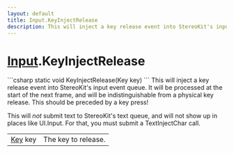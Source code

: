 ```yaml
---
layout: default
title: Input.KeyInjectRelease
description: This will inject a key release event into StereoKit's input event queue. It will be processed at the start of the next frame, and will be indistinguishable from a physical key release. This should be preceded by a key press!  This will _not_ submit text to StereoKit's text queue, and will not show up in places like UI.Input. For that, you must submit a TextInjectChar call.
---
```

# [Input]({{site.url}}/Pages/StereoKit/Input.html).KeyInjectRelease

<div class='signature' markdown='1'>
```csharp
static void KeyInjectRelease(Key key)
```
This will inject a key release event into StereoKit's
input event queue. It will be processed at the start of the next
frame, and will be indistinguishable from a physical key release.
This should be preceded by a key press!

This will _not_ submit text to StereoKit's text queue, and will not
show up in places like UI.Input. For that, you must submit a
TextInjectChar call.
</div>

|  |  |
|--|--|
|[Key]({{site.url}}/Pages/StereoKit/Key.html) key|The key to release.|




